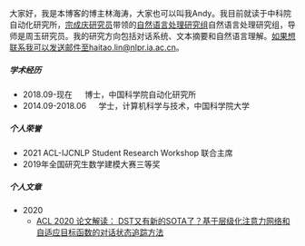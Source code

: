 
大家好，我是本博客的博主林海涛，大家也可以叫我Andy。我目前就读于中科院自动化研究所，[宗成庆研究员](http://www.nlpr.ia.ac.cn/cip/cqzong.htm)带领的[自然语言处理研究组](http://www.nlpr.ia.ac.cn/cip/introduction.htm)自然语言处理研究组，导师是周玉研究员。我的研究方向包括对话系统、文本摘要和自然语言理解。如果想联系我可以发送邮件至haitao.lin@nlpr.ia.ac.cn。


##### 学术经历

- 2018.09-现在 &emsp; 博士，中国科学院自动化研究所
- 2014.09-2018.06 &emsp; 学士，计算机科学与技术，中国科学院大学

##### 个人荣誉

- 2021 ACL-IJCNLP Student Research Workshop 联合主席
- 2019年全国研究生数学建模大赛三等奖

##### 个人文章

- 2020
  - [ACL 2020 论文解读： DST又有新的SOTA了？基于层级化注意力网络和自适应目标函数的对话状态追踪方法](https://mp.weixin.qq.com/s?__biz=MzUzOTYzNjIwMw==&mid=2247484095&idx=2&sn=864dcee7eee3c4276d143982e9e2023d&chksm=fac43a3bcdb3b32de6ea185e44564f403fd4d9e56c9164aad4d6c9d61a95738d88c6855ff469&scene=126&sessionid=1600427264&key=92bd8fadcb6a4858b3a03b84e4568cc046736758525df2a56c5c2452ee55299897be8e3c27813705793ca6bcd9d5abfc6a8deeb48f4d6653a93b608c61f8c6d54559e3eacf76cf5dd5589d256d2d7c7b7d9d4ea2c80f1d41ca385d3815567e7bbde9e8c6e78ad753ae7d49d16f70e58d6e69f597de42a4bb31424eccee7d4f20&ascene=1&uin=MTQ1MzYwMDQ2MQ%3D%3D&devicetype=Windows+10+x64&version=62090529&lang=zh_CN&exportkey=ATIXdL9cZLtF%2Fsi%2F%2Fv1suUw%3D&pass_ticket=lBE3%2FmpXzXUQKKr0MvyQUMTTmIb402LYpsJK17pZRqdqUQbkJ1KqmrM3pTOahGkX&wx_header=0)
